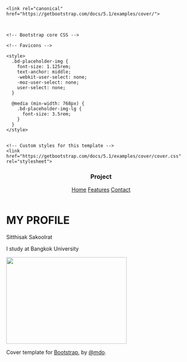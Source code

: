 <!doctype html>
<html lang="en" class="h-100">
  <head>
    <meta charset="utf-8">
    <meta name="viewport" content="width=device-width, initial-scale=1">
    <meta name="description" content="">
    <meta name="author" content="Mark Otto, Jacob Thornton, and Bootstrap contributors">
    <meta name="generator" content="Hugo 0.88.1">
    <title>Cover Template · Bootstrap v5.1</title>

    <link rel="canonical" href="https://getbootstrap.com/docs/5.1/examples/cover/">

    

    <!-- Bootstrap core CSS -->
<link href="https://getbootstrap.com/docs/5.1/dist/css/bootstrap.min.css" rel="stylesheet" integrity="sha384-1BmE4kWBq78iYhFldvKuhfTAU6auU8tT94WrHftjDbrCEXSU1oBoqyl2QvZ6jIW3" crossorigin="anonymous">

    <!-- Favicons -->
<link rel="apple-touch-icon" href="https://getbootstrap.com/docs/5.1/assets/img/favicons/apple-touch-icon.png" sizes="180x180">
<link rel="icon" href="https://getbootstrap.com/docs/5.1/assets/img/favicons/favicon-32x32.png" sizes="32x32" type="image/png">
<link rel="icon" href="https://getbootstrap.com/docs/5.1/assets/img/favicons/favicon-16x16.png" sizes="16x16" type="image/png">
<link rel="manifest" href="https://getbootstrap.com/docs/5.1/assets/img/favicons/manifest.json">
<link rel="mask-icon" href="https://getbootstrap.com/docs/5.1/assets/img/favicons/safari-pinned-tab.svg" color="#7952b3">
<link rel="icon" href="https://getbootstrap.com/docs/5.1/assets/img/favicons/favicon.ico">
<meta name="theme-color" content="#7952b3">


    <style>
      .bd-placeholder-img {
        font-size: 1.125rem;
        text-anchor: middle;
        -webkit-user-select: none;
        -moz-user-select: none;
        user-select: none;
      }

      @media (min-width: 768px) {
        .bd-placeholder-img-lg {
          font-size: 3.5rem;
        }
      }
    </style>

    
    <!-- Custom styles for this template -->
    <link href="https://getbootstrap.com/docs/5.1/examples/cover/cover.css" rel="stylesheet">
  </head>
  <body class="d-flex h-100 text-center text-black bg-warning">
    
<div class="cover-container d-flex w-100 h-100 p-3 mx-auto flex-column">
  <header class="mb-auto">
    <div>
      <h3 class="float-md-start mb-0">Project</h3>
      <nav class="nav nav-masthead justify-content-center float-md-end">
        <a class="nav-link active" aria-current="page" href="#">Home</a>
        <a class="nav-link" href="#">Features</a>
        <a class="nav-link" href="#">Contact</a>
      </nav>
    </div>
  </header>

  <main class="px-3">
    <h1>MY PROFILE</h1>
    <p class="lead">Sitthisak Sakoolrat</p>
    <p class="lead">I study at Bangkok University</p>
    <img src="JangPic.jpg" width="320" height="230">
  </main>

  <footer class="mt-auto text-white-50">
    <p>Cover template for <a href="https://getbootstrap.com/" class="text-white">Bootstrap</a>, by <a href="https://twitter.com/mdo" class="text-white">@mdo</a>.</p>
  </footer>
</div>


    
  </body>
</html>
